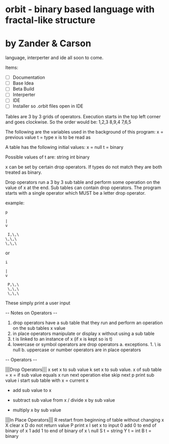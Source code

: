 # orbit - binary based language with fractal-like structure
# by Zander & Carson

language, interperter and ide all soon to come.

Items:
- [ ] Documentation 
- [ ] Base Idea
- [ ] Beta Build
- [ ] Interperter
- [ ] IDE
- [ ] Installer so .orbit files open in IDE

Tables are 3 by 3 grids of operators. Execution starts in the top left corner and goes clockwise.
So the order would be:
1,2,3
8,9,4
7,6,5

The following are the variables used in the background of this program:
x = previous value
t = type x is to be read as

A table has the following initial values:
x = null
t = binary

Possible values of t are:
string
int
binary

x can be set by certain drop operators.
If types do not match they are both treated as binary.

Drop operators run a 3 by 3 sub table and perform some operation on the value of x at the end.
Sub tables can contain drop operators. The program starts with a single operator which MUST
be a letter drop operator.

example:

	p
	
	|
	v
  
 	 I,\,\
  	\,\,\
  	\,\,\
  
or 

	i
	
	|
	v
  
 	 P,\,\
 	 \,\,\
 	 \,\,\

These simply print a user input

-- Notes on Operators --
1. drop operators have a sub table that they run and perform an operation on the sub tables x value
2. in place operators manipulate or display x without using a sub table
3. t is linked to an instance of x (if x is kept so is t)
4. lowercase or symbol operators are drop operators
	a. exceptions.
		1. \ is null
	b. uppercase or number operators are in place operators

-- Operators --

|||Drop Operators|||
x	set x to sub value
k	set x to sub value. x of sub table = x
=	if sub value equals x run next operation else skip next
p	print sub value
i	start sub table with x = current x
+	add sub value to x
-	subtract sub value from x
/	divide x by sub value
*	multiply x by sub value

|||In Place Operators|||
R	restart from beginning of table without changing x
X	clear x
D	do not return value
P	print x
I	set x to input
0	add 0 to end of binary of x
1	add 1 to end of binary of x
\ 	null
S	t = string
Y	t = int
B	t = binary
